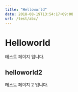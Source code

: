 ```yaml
---
title: "Helloworld"
date: 2018-08-19T13:54:17+09:00
url: /test/abc/
---
```


# Helloworld

테스트 페이지 입니다.

## helloworld2

테스트 페이지 2 입니다.
